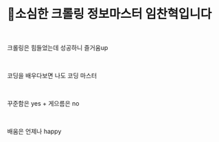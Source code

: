 <h1>🙂소심한 크롤링 정보마스터 임찬혁입니다</h1>
<br>
<p> 크롤링은 힘들었는데 성공하니 즐거움up </p>
<br>
<p> 코딩을 배우다보면 나도 코딩 마스터</p>
<br>
<p> 꾸준함은 yes + 게으름은 no </p>
<br>
<p> 배움은 언제나 happy </p>


